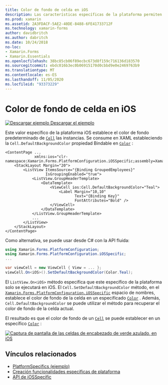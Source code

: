 ```yaml
---
title: Color de fondo de celda en iOS
description: Las características específicas de la plataforma permiten consumir funcionalidad que solo está disponible en una plataforma específica, sin necesidad de implementar representadores o efectos personalizados. En este artículo se explica cómo consumir el valor específico de la plataforma iOS que establece el color de fondo predeterminado de las celdas en iOS.
ms.prod: xamarin
ms.assetid: 2A3FDACF-5AE2-40DE-8488-6FE41733712F
ms.technology: xamarin-forms
author: davidbritch
ms.author: dabritch
ms.date: 10/24/2018
no-loc:
- Xamarin.Forms
- Xamarin.Essentials
ms.openlocfilehash: 38bc85cb06f89ecbc673d8f159c716136d183570
ms.sourcegitcommit: ebdc016b3ec0b06915170d0cbbd9e0e2469763b9
ms.translationtype: MT
ms.contentlocale: es-ES
ms.lasthandoff: 11/05/2020
ms.locfileid: "93373229"
---
```

# <a name="cell-background-color-on-ios"></a>Color de fondo de celda en iOS

[![Descargar ejemplo](~/media/shared/download.png) Descargar el ejemplo](/samples/xamarin/xamarin-forms-samples/userinterface-platformspecifics)

Este valor específico de la plataforma iOS establece el color de fondo predeterminado de [`Cell`](xref:Xamarin.Forms.Cell) las instancias. Se consume en XAML estableciendo la `Cell.DefaultBackgroundColor` propiedad Bindable en [`Color`](xref:Xamarin.Forms.Color) :

```xaml
<ContentPage ...
             xmlns:ios="clr-namespace:Xamarin.Forms.PlatformConfiguration.iOSSpecific;assembly=Xamarin.Forms.Core">
    <StackLayout Margin="20">
        <ListView ItemsSource="{Binding GroupedEmployees}"
                  IsGroupingEnabled="true">
            <ListView.GroupHeaderTemplate>
                <DataTemplate>
                    <ViewCell ios:Cell.DefaultBackgroundColor="Teal">
                        <Label Margin="10,10"
                               Text="{Binding Key}"
                               FontAttributes="Bold" />
                    </ViewCell>
                </DataTemplate>
            </ListView.GroupHeaderTemplate>
            ...
        </ListView>
    </StackLayout>
</ContentPage>
```

Como alternativa, se puede usar desde C# con la API fluida:

```csharp
using Xamarin.Forms.PlatformConfiguration;
using Xamarin.Forms.PlatformConfiguration.iOSSpecific;
...

var viewCell = new ViewCell { View = ... };
viewCell.On<iOS>().SetDefaultBackgroundColor(Color.Teal);
```

El `ListView.On<iOS>` método especifica que este específico de la plataforma solo se ejecutará en iOS. El `Cell.SetDefaultBackgroundColor` método, en el [`Xamarin.Forms.PlatformConfiguration.iOSSpecific`](xref:Xamarin.Forms.PlatformConfiguration.iOSSpecific) espacio de nombres, establece el color de fondo de la celda en un especificado [`Color`](xref:Xamarin.Forms.Color) . Además, `Cell.DefaultBackgroundColor` se puede utilizar el método para recuperar el color de fondo de la celda actual.

El resultado es que el color de fondo de un [`Cell`](xref:Xamarin.Forms.Cell) se puede establecer en un específico [`Color`](xref:Xamarin.Forms.Color) :

[![Captura de pantalla de las celdas de encabezado de verde azulado, en iOS](cell-background-color-images/group-header-cell-color.png "ListView con celdas de encabezado de verde azulado")](cell-background-color-images/group-header-cell-color-large.png#lightbox "ListView con celdas de encabezado de verde azulado")

## <a name="related-links"></a>Vínculos relacionados

- [PlatformSpecifics (ejemplo)](/samples/xamarin/xamarin-forms-samples/userinterface-platformspecifics)
- [Creación funcionalidades específicas de plataforma](~/xamarin-forms/platform/platform-specifics/index.md#creating-platform-specifics)
- [API de iOSSpecific](xref:Xamarin.Forms.PlatformConfiguration.iOSSpecific)